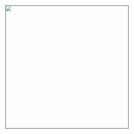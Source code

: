 <p align="center">
  <a href "https://obsilab.com" target="_blank" rel="noopener noreferrer">
    <img height="400" src="https://user-images.githubusercontent.com/23436953/161594626-639312bf-920f-4592-a6eb-0895bc3f009b.gif">
  </a>
</p>
